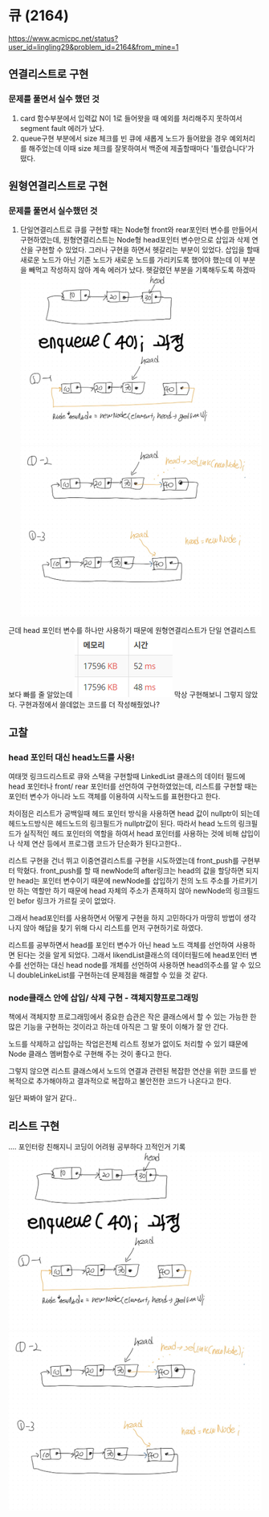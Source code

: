 # 큐 (2164) 
https://www.acmicpc.net/status?user_id=lingling29&problem_id=2164&from_mine=1 
## 연결리스트로 구현
###  문제를 풀면서 실수 했던 것
1. card 함수부분에서 입력값 N이 1로 들어왓을 때 예외를 처리해주지 못하여서 segment fault 에러가 났다. 
2. queue구현 부분에서 size 체크를 빈 큐에 새롭게 노드가 들어왔을 경우 예외처리를 해주었는데 이때 size 체크를 잘못하여서 백준에 제출할때마다 '틀렸습니다'가 떴다.
## 원형연결리스트로 구현
### 문제를 풀면서 실수했던 것
1. 단일연결리스트로 큐를 구현할 때는 Node형 front와 rear포인터 변수를 만들어서 구현하였는데, 원형연결리스트는 Node형 head포인터 변수만으로 삽입과 삭제 연산을 구현할 수 있었다. 그러나 구현을 하면서 헷갈리는 부분이 있었다. 삽입을 할때 새로운 노드가 아닌 기존 노드가 새로운 노드를 가리키도록 했어야 했는데 이 부분을 빼먹고 작성하지 않아 계속 에러가 났다. 헷갈렸던 부분을 기록해두도록 하겠따
![Alt text](01.jpg)
![Alt text](02.jpg)

근데 head 포인터 변수를 하나만 사용하기 때문에 원형연결리스트가 단일 연결리스트보다 빠를 줄 알았는데
![Alt text](image.png)
막상 구현해보니 그렇지 않았다. 구현과정에서 쓸데없는 코드를 더 작성해줬었나?



## 고찰
### head 포인터 대신 head노드를 사용!
여태껏 링크드리스트로 큐와 스택을 구현할때 LinkedList 클래스의 데이터 필드에 head 포인터나  front/ rear 포인터를 선언하여 구현하였었는데, 리스트를 구현할 때는  포인터 변수가 아니라 노드 객체를 이용하여 시작노드를 표현한다고 한다.
   
 차이점은 리스트가 공백일때 헤드 포인터 방식을 사용하면 head 값이 nullptr이 되는데 헤드노드방식은 헤드노드의 링크필드가 nullptr값이 된다. 따라서 head 노드의 링크필드가 실직적인 헤드 포인터의 역할을 하여서 head 포인터를 사용하는 것에 비해 삽입이나 삭제 연산 등에서 프로그램 코드가 단순화가 된다고한다.. 

리스트 구현을 건너 뛰고 이중연결리스트를 구현을 시도하였는데 front_push를 구현부터 막혔다.  front_push를 할 때 newNode의 after링크는 head의 값을 할당하면 되지만 
  head는 포인터 변수이기 때문에 newNode를 삽입하기 전의 노드 주소를 가르키기만 하는 역할만 하기 때문에 head 자체의 주소가 존재하지 않아 newNode의 링크필드인 befor 링크가 가르킬 곳이 없었다.

그래서 head포인터를 사용하면서 어떻게 구현을 하지 고민하다가 마땅히 방법이 생각나지 않아 해답을 찾기 위해 다시 리스트를 먼저 구현하기로 하였다.   

리스트를 공부하면서 head를 포인터 변수가 아닌 head 노드 객체를 선언하여 사용하면 된다는 것을 알게 되었다. 그래서 likendList클래스의 데이터필드에 head포인터 변수를 선언하는 대신 head node를 개체를 선언하여 사용하면 head의주소를 알 수 있으니 doubleLinkeList를 구현하는데 문제점을 해결할 수 있을 것 같다. 


### node클래스 안에 삽입/ 삭제 구현 - 객체지향프로그래밍
책에서 객체지향 프로그래밍에서 중요한 습관은 작은 클래스에서 할 수 있는 가능한 한 많은 기능을 구현하는 것이라고 하는데 아직은 그 말 뜻이 이해가 잘 안 간다.

노드를 삭제하고 삽입하는 작업은전체 리스트 정보가 없이도 처리할 수 있기 떄문에 Node 클래스 멤버함수로 구현해 주는 것이 좋다고 한다. 

  그렇지 않으면 리스트 클래스에서 노드의 연결과 관련된 복잡한 연산을 위한 코드를 반복적으로 추가해야하고 결과적으로 복잡하고 불안전한 코드가 나온다고 한다. 

  일단 짜봐야 알거 같다..

## 리스트 구현
.... 포인터랑 친해지니 코딩이 어려웡
공부하다 끄적인거 기록
![Alt text](01.jpg)
![Alt text](02.jpg)